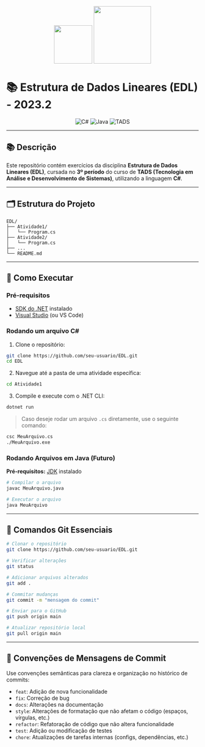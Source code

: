 <p align="center">
  <img src="https://upload.wikimedia.org/wikipedia/commons/thumb/b/bd/Logo_C_sharp.svg/1200px-Logo_C_sharp.svg.png" width="100px" />
  <img src="https://cdn.iconscout.com/icon/free/png-256/free-java-logo-icon-download-in-svg-png-gif-file-formats--wordmark-programming-language-pack-logos-icons-1174953.png?f=webp" width="150px" />
</p>

# 📚 Estrutura de Dados Lineares (EDL) - 2023.2

<p align="center">
  <img src="https://img.shields.io/badge/C%23-Exercícios-239120?style=for-the-badge&logo=c-sharp&logoColor=white" alt="C#" />
  <img src="https://img.shields.io/badge/Java-Futuro-A7C?style=for-the-badge&logo=java&logoColor=white" alt="Java" />
  <img src="https://img.shields.io/badge/TADS-3º%20Período-yellow?style=for-the-badge" alt="TADS" />
</p>

---

## 📚 Descrição

Este repositório contém exercícios da disciplina **Estrutura de Dados Lineares (EDL)**, cursada no **3º período** do curso de **TADS (Tecnologia em Análise e Desenvolvimento de Sistemas)**, utilizando a linguagem **C#**.

---

## 🗂️ Estrutura do Projeto

```
EDL/
├── Atividade1/
│   └── Program.cs
├── Atividade2/
│   └── Program.cs
├── ...
└── README.md
```

---

## 🚀 Como Executar

### Pré-requisitos

- [SDK do .NET](https://dotnet.microsoft.com/en-us/download) instalado
- [Visual Studio](https://visualstudio.microsoft.com/pt-br/) (ou VS Code)

### Rodando um arquivo C#

1. Clone o repositório:

```bash
git clone https://github.com/seu-usuario/EDL.git
cd EDL
```

2. Navegue até a pasta de uma atividade específica:

```bash
cd Atividade1
```

3. Compile e execute com o .NET CLI:

```bash
dotnet run
```

> Caso deseje rodar um arquivo `.cs` diretamente, use o seguinte comando:

```bash
csc MeuArquivo.cs
./MeuArquivo.exe
```

### Rodando Arquivos em Java (Futuro)

**Pré-requisitos:** [JDK](https://www.oracle.com/java/technologies/javase-downloads.html) instalado

```bash
# Compilar o arquivo
javac MeuArquivo.java

# Executar o arquivo
java MeuArquivo
```

---

## 🧠 Comandos Git Essenciais

```bash
# Clonar o repositório
git clone https://github.com/seu-usuario/EDL.git

# Verificar alterações
git status

# Adicionar arquivos alterados
git add .

# Commitar mudanças
git commit -m "mensagem do commit"

# Enviar para o GitHub
git push origin main

# Atualizar repositório local
git pull origin main
```

---

## 💬 Convenções de Mensagens de Commit

Use convenções semânticas para clareza e organização no histórico de commits:

- `feat`: Adição de nova funcionalidade
- `fix`: Correção de bug
- `docs`: Alterações na documentação
- `style`: Alterações de formatação que não afetam o código (espaços, vírgulas, etc.)
- `refactor`: Refatoração de código que não altera funcionalidade
- `test`: Adição ou modificação de testes
- `chore`: Atualizações de tarefas internas (configs, dependências, etc.)
